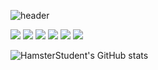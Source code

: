![header](https://capsule-render.vercel.app/api?type=Waving&color=5a8e65&height=300&section=header)

<img src="https://img.shields.io/badge/react-61DAFB?style=for-the-badge&logo=react&logoColor=black">
<img src="https://img.shields.io/badge/typescript-3178C6?style=for-the-badge&logo=typescript&logoColor=white">
<img src="https://img.shields.io/badge/flutter-02569B?style=for-the-badge&logo=flutter&logoColor=white">
<img src="https://img.shields.io/badge/javascript-F7DF1E?style=for-the-badge&logo=javascript&logoColor=black">
<img src="https://img.shields.io/badge/html5-E34F26?style=for-the-badge&logo=html5&logoColor=black">
<img src="https://img.shields.io/badge/css3-1572B6?style=for-the-badge&logo=css3&logoColor=black">

![HamsterStudent's GitHub stats](https://github-readme-stats.vercel.app/api?username=HamsterStudent&show_icons=true&theme=shadow_green)
<!--
**HamsterStudent/HamsterStudent** is a ✨ _special_ ✨ repository because its `README.md` (this file) appears on your GitHub profile.

Here are some ideas to get you started:

- 🔭 I’m currently working on ...
- 🌱 I’m currently learning ...
- 👯 I’m looking to collaborate on ...
- 🤔 I’m looking for help with ...
- 💬 Ask me about ...
- 📫 How to reach me: ...
- 😄 Pronouns: ...
- ⚡ Fun fact: ...
-->
